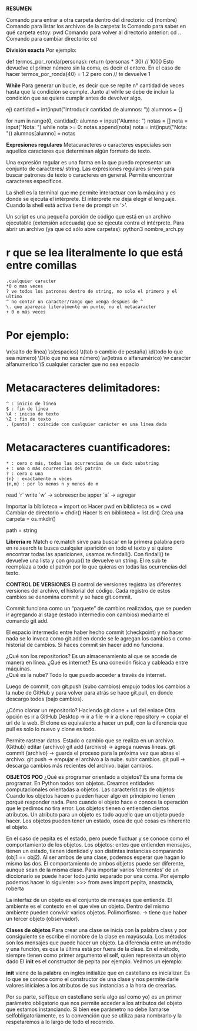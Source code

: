 **RESUMEN**

Comando para entrar a otra carpeta dentro del directorio: cd (nombre)
Comando para listar los archivos de la carpeta: ls 
Comando para saber en qué carpeta estoy: pwd 
Comando para volver al directorio anterior: cd ..
Comando para cambiar directorio: cd




**División exacta**
Por ejemplo: 

def termos_por_ronda(personas): 
  return (personas * 30) // 1000 
Esto devuelve el primer número sin la coma, es decir el entero. 
En el caso de hacer termos_por_ronda(40) = 1.2 pero con // te devuelve 1

**While** 
Para generar un bucle, es decir que se repite n° cantidad de  veces hasta que la condición se cumple. 
Junto al while se debe de incluir la condición que se quiere cumplir antes de devolver algo.
 
ej)
cantidad = int(input("Introducir cantidad de alumnos: "))
alumnos = {} 
 
for num in range(0, cantidad): 
      alumno = input("Alumno: ")
      notas = [] 
      nota = input("Nota: ")
      while nota >= 0:
            notas.append(nota)
            nota = int(input("Nota: "))
      alumnos[alumno] = notas 

**Expresiones regulares**
Metacaracteres o caracteres especiales son aquellos caracteres que determinan algún formato de texto. 

Una expresión regular es una forma en la que puedo representar un conjunto de caracteres/ string. Las expresiones regulares sirven para buscar patrones de texto o caracteres en general. 
Permite encontrar caracteres específicos.
 
La shell es la terminal que me permite interactuar con la máquina y es donde se ejecuta el intérprete. El intérprete me deja elegir el lenguaje. Cuando la shell está activa tiene de prompt un ‘>’.
 
Un script es una pequeña porción de código que está en un archivo ejecutable (extensión adecuada) que se ejecuta contra el intérprete. 
Para abrir un archivo (ya que cd sólo abre carpetas): python3 nombre_arch.py

# r que se lea literalmente lo que está entre comillas
    .cualquier caracter
    *0 o mas veces
    ? ve todos los patrones dentro de string, no solo el primero y el ultimo
    ^ no contar un caracter/rango que venga despues de ^
    \. que aparezca literalmente un punto, no el metacaracter
    + 0 o más veces

# Por ejemplo: 
\n(salto de línea)
\s(espacios)
\t(tab o cambio de pestaña)
\d(todo lo que sea número)
\D(lo que no sea número)
\w(letras o alfanumérico) 
\w caracter alfanumerico
\S cualquier caracter que no sea espacio

# Metacaracteres delimitadores: 
	^ : inicio de línea 
	$ : fin de línea 
	\A : inicio de texto
	\Z : fin de texto
	. (punto) : coincide con cualquier carácter en una línea dada

# Metacaracteres cuantificadores: 
	* : cero o más, todas las ocurrencias de un dado substring
	+ : una o más ocurrencias del patrón 
	? : cero o una
	{n} : exactamente n veces 
	{n,m} : por lo menos n y menos de m

read ´r´
write ´w´ → sobreescribe 
apper ´a´ → agregar


Importar la biblioteca = import os 
Hacer pwd en biblioteca os = cwd
Cambiar de directorio = chdir()
Hacer ls en biblioteca = list.dir()
Crea una carpeta = os.mkdir() 

path = string

**Librería re**
Match o re.match sirve para buscar en la primera palabra pero en re.search te busca cualquier aparición en todo el texto y si quiero encontrar todas las apariciones, usamos re.findall(). Con findall() te devuelve una lista y con group() te devuelve un string. El re.sub te reemplaza a todo el patrón por lo que quieras en todas las ocurrencias del texto. 

**CONTROL DE VERSIONES**
El control de versiones registra las diferentes versiones del archivo, el historial del código. 
Cada registro de estos cambios se denomina commit y se hace git.commit. 

Commit funciona como un “paquete” de cambios realizados, que se pueden ir agregando al stage (estado intermedio con cambios) mediante el comando git add. 

El espacio intermedio entre haber hecho commit (checkpoint) y no hacer nada se lo invoca como git.add en donde se le agregan los cambios o como historial de cambios. Si haces commit sin hacer add no funciona. 
 
¿Qué son los repositorios? Es un almacenamiento al que se accede de manera en línea. 
¿Qué es internet? Es una conexión física y cableada entre máquinas.  
¿Qué es la nube? Todo lo que puedo acceder a través de internet. 

Luego de commit, con git.push (subo cambios) empujo todos los cambios a la nube de GitHub y para volver para atrás se hace git.pull, en donde descargo todos (bajo cambios). 

¿Cómo clonar un repositorio? Haciendo git clone + url del enlace 
Otra opción es ir a GitHub Desktop -> ir a file -> ir a clone repository -> copiar el url de la web. 
El clone es equivalente a hacer un pull, con la diferencia que pull es solo lo nuevo y clone es todo. 

Permite rastrear datos. Estado o cambio que se realiza en un archivo. (Github)
editar {archivo}
git add {archivo} → agrega nuevas líneas.
git commit {archivo} → guarda el proceso para la próxima vez que abras el archivo.
git push → empujar el archivo a la nube. subir cambios.
git pull → descarga cambios más recientes del archivo. bajar cambios.

**OBJETOS POO**
¿Qué es programar orientado a objetos? Es una forma de programar. En Python todos son objetos. Creamos entidades computacionales orientadas a objetos. Las características de objetos: 
Cuando los objetos hacen o pueden hacer algo en principio no tienen porqué responder nada. Pero cuando el objeto hace o conoce la operación que le pedimos no tira error. 
Los objetos tienen o entienden ciertos atributos. Un atributo para un objeto es todo aquello que un objeto puede hacer. Los objetos pueden tener un estado, osea de qué cosas es inherente el objeto.  

En el caso de pepita es el estado, pero puede fluctuar y se conoce como el comportamiento de los objetos. 
Los objetos: entes que entienden mensajes, tienen un estado,  tienen identidad y son distintas instancias comparando (obj1 == obj2). 
Al ser ambos de una clase, podemos esperar que hagan lo mismo las dos. 
El comportamiento de ambos objetos puede ser diferente, aunque sean de la misma clase. 
Para importar varios ‘elementos’ de un diccionario se puede hacer todo junto separado por una coma. Por ejemplo podemos hacer lo siguiente: >>> from aves import pepita, anastacia, roberta  

La interfaz de un objeto es el conjunto de mensajes que entiende. El ambiente es el contexto en el que vive un objeto. Dentro del mismo ambiente pueden convivir varios objetos. 
Polimorfismo. → tiene que haber un tercer objeto (observador).

**Clases de objetos**
Para crear una clase se inicia con la palabra class y por consiguiente se escribe el nombre de la clase en mayúscula. Los métodos son los mensajes que puede hacer un objeto. 
La diferencia entre un método y una función, es que la última está por fuera de la clase. 
En el método, siempre tienen como primer argumento el self, quien  representa un objeto dado
El __init__ es el constructor de pepita por ejemplo. Veámos un ejemplo:

__init__ viene de la palabra en inglés initialize que en castellano es inicializar. Es lo que se conoce como el constructor de una clase y nos permite darle valores iniciales a los atributos de sus instancias a la hora de crearlas. 

Por su parte, self(que en castellano sería algo así como yo) es un primer parámetro obligatorio que nos permite acceder a los atributos del objeto que estamos instanciando. Si bien ese parámetro no debe llamarse selfobligatoriamente, es la convención que se utiliza para nombrarlo y la respetaremos a lo largo de todo el recorrido. 